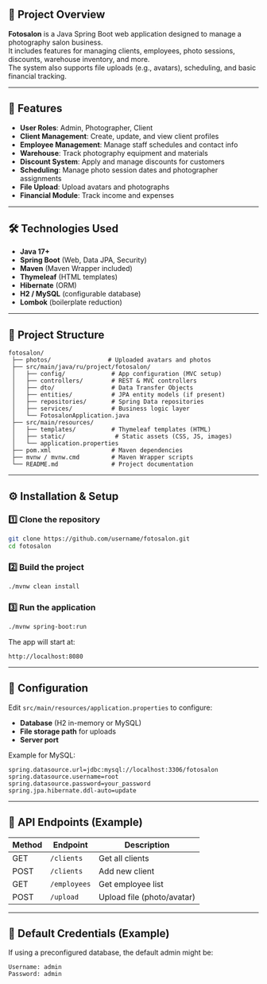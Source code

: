 ## 📌 Project Overview  
**Fotosalon** is a Java Spring Boot web application designed to manage a photography salon business.  
It includes features for managing clients, employees, photo sessions, discounts, warehouse inventory, and more.  
The system also supports file uploads (e.g., avatars), scheduling, and basic financial tracking.

---

## 🚀 Features  
- **User Roles**: Admin, Photographer, Client  
- **Client Management**: Create, update, and view client profiles  
- **Employee Management**: Manage staff schedules and contact info  
- **Warehouse**: Track photography equipment and materials  
- **Discount System**: Apply and manage discounts for customers  
- **Scheduling**: Manage photo session dates and photographer assignments  
- **File Upload**: Upload avatars and photographs  
- **Financial Module**: Track income and expenses  

---

## 🛠 Technologies Used  
- **Java 17+**  
- **Spring Boot** (Web, Data JPA, Security)  
- **Maven** (Maven Wrapper included)  
- **Thymeleaf** (HTML templates)  
- **Hibernate** (ORM)  
- **H2 / MySQL** (configurable database)  
- **Lombok** (boilerplate reduction)  

---

## 📂 Project Structure  
```
fotosalon/
 ├── photos/                # Uploaded avatars and photos
 ├── src/main/java/ru/project/fotosalon/
 │   ├── config/             # App configuration (MVC setup)
 │   ├── controllers/        # REST & MVC controllers
 │   ├── dto/                # Data Transfer Objects
 │   ├── entities/           # JPA entity models (if present)
 │   ├── repositories/       # Spring Data repositories
 │   ├── services/           # Business logic layer
 │   └── FotosalonApplication.java
 ├── src/main/resources/
 │   ├── templates/          # Thymeleaf templates (HTML)
 │   ├── static/              # Static assets (CSS, JS, images)
 │   └── application.properties
 ├── pom.xml                 # Maven dependencies
 ├── mvnw / mvnw.cmd         # Maven Wrapper scripts
 └── README.md               # Project documentation
```

---

## ⚙️ Installation & Setup  

### 1️⃣ Clone the repository
```bash
git clone https://github.com/username/fotosalon.git
cd fotosalon
```

### 2️⃣ Build the project  
```bash
./mvnw clean install
```

### 3️⃣ Run the application  
```bash
./mvnw spring-boot:run
```

The app will start at:  
```
http://localhost:8080
```

---

## 🔧 Configuration  
Edit `src/main/resources/application.properties` to configure:  
- **Database** (H2 in-memory or MySQL)  
- **File storage path** for uploads  
- **Server port**  

Example for MySQL:
```properties
spring.datasource.url=jdbc:mysql://localhost:3306/fotosalon
spring.datasource.username=root
spring.datasource.password=your_password
spring.jpa.hibernate.ddl-auto=update
```

---

## 📸 API Endpoints (Example)  

| Method | Endpoint                | Description                     |
|--------|------------------------|---------------------------------|
| GET    | `/clients`              | Get all clients                 |
| POST   | `/clients`              | Add new client                  |
| GET    | `/employees`            | Get employee list               |
| POST   | `/upload`               | Upload file (photo/avatar)      |

---

## 👤 Default Credentials (Example)  
If using a preconfigured database, the default admin might be:  
```
Username: admin
Password: admin
```
